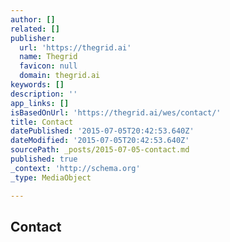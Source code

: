 ```yaml
---
author: []
related: []
publisher:
  url: 'https://thegrid.ai'
  name: Thegrid
  favicon: null
  domain: thegrid.ai
keywords: []
description: ''
app_links: []
isBasedOnUrl: 'https://thegrid.ai/wes/contact/'
title: Contact
datePublished: '2015-07-05T20:42:53.640Z'
dateModified: '2015-07-05T20:42:53.640Z'
sourcePath: _posts/2015-07-05-contact.md
published: true
_context: 'http://schema.org'
_type: MediaObject

---
```

<article style=""><h1>Contact</h1><p></p></article>